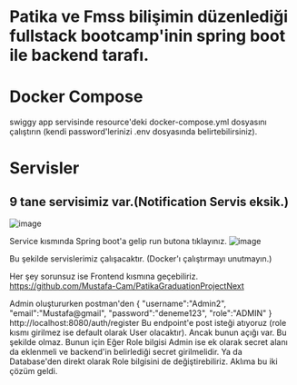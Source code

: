 ﻿# Patika ve Fmss bilişimin düzenlediği fullstack bootcamp'inin spring boot ile backend tarafı. 
 
# Docker Compose
 swiggy app servisinde resource'deki docker-compose.yml dosyasını çalıştırın (kendi password'lerinizi .env dosyasında belirtebilirsiniz).

# Servisler
## 9 tane servisimiz var.(Notification Servis eksik.)
![image](https://github.com/user-attachments/assets/e8e37139-0bd0-4d58-a711-53997bfff84a)

Service kısmında Spring boot'a gelip run butona tıklayınız. 
![image](https://github.com/user-attachments/assets/f5c69635-513b-46ac-8f5d-be49cbbe82f2)

Bu şekilde servislerimiz çalışacaktır. (Docker'ı çalıştırmayı unutmayın.)

Her şey sorunsuz ise Frontend kısmına geçebiliriz.
https://github.com/Mustafa-Cam/PatikaGraduationProjectNext

Admin oluştururken postman'den 
{
    "username":"Admin2",
    "email":"Mustafa@gmail",
    "password":"deneme123",
    "role":"ADMIN"
}
http://localhost:8080/auth/register
Bu endpoint'e post isteği atıyoruz (role kısmı girilmez ise default olarak User olacaktır). Ancak bunun açığı var. Bu şekilde olmaz. Bunun için Eğer Role bilgisi Admin ise ek olarak secret alanı da eklenmeli ve backend'in belirlediği secret girilmelidir. Ya da Database'den direkt olarak Role bilgisini de değiştirebiliriz. Aklıma bu iki çözüm geldi.

